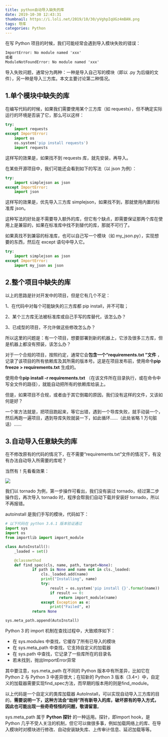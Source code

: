 ```yaml
---
title: python自动导入缺失的库
date: 2019-10-30 12:43:31
thumbnail: https://i.loli.net/2019/10/30/yVghpIqUGz4mBAN.png
tags: 导库
categories: Python
---
```


在写 Python 项目的时候，我们可能经常会遇到导入模块失败的错误：

```html
ImportError: No module named 'xxx'
或者
ModuleNotFoundError: No module named 'xxx'
```

<!--more-->

导入失败问题，通常分为两种：一种是导入自己写的模块（即以 .py 为后缀的文件），另一种是导入三方库。本文主要讨论第二种情况。

## 1.单个模块中缺失的库

在编写代码的时候，如果我们需要使用某个三方库（如 requests），但不确定实际运行的环境是否装了它，那么可以这样：

```python
try:
    import requests
except ImportError:
    import os
    os.system('pip install requests')
    import requests
```

这样写的效果是，如果找不到 requests 库，就先安装，再导入。

在某些开源项目中，我们可能还会看到如下的写法（以 json 为例）：

```python
try:
    import simplejson as json
except ImportError:
    import json
```

这样写的效果是，优先导入三方库 simplejson，如果找不到，那就使用内置的标准库 json。

这种写法的好处是不需要导入额外的库，但它有个缺点，即需要保证那两个库在使用上是兼容的，如果在标准库中找不到替代的库，那就不可行了。

如果真找不到兼容的标准库，也可以自己写一个模块（如 my_json.py），实现想要的东西，然后在 except 语句中导入它。

```python
try:
    import simplejson as json
except ImportError:
    import my_json as json
```

## 2.整个项目中缺失的库

以上的思路是针对开发中的项目，但是它有几个不足：

1、在代码中对每个可能缺失的三方库都 pip install，并不可取；

2、某个三方库无法被标准库或自己手写的库替代，该怎么办？

3、已成型的项目，不允许做这些修改怎么办？

所以这里的问题是：有一个项目，想要部署到新的机器上，它涉及很多三方库，但是机器上都没有预装，该怎么办？

对于一个合规的项目，按照约定，通常它会**包含一个“requirements.txt ”文件** ，记录了该项目的所有依赖库及其所需的版本号。这是在项目发布前，使用命令**pip freeze > requirements.txt** 生成的。

使用命令**pip install -r requirements.txt** （在该文件所在目录执行，或在命令中写全文件的路径），就能自动把所有的依赖库给装上。

但是，如果项目不合规，或者由于其它倒霉的原因，我们没有这样的文件，又该如何是好？

一个笨方法就是，把项目跑起来，等它出错，遇到一个导库失败，就手动装一个，然后再跑一遍项目，遇到导库失败就装一下，如此循环……（此处省略 1 万句脏话）……

## 3.自动导入任意缺失的库

在不修改原有的代码的情况下，在不需要“requirements.txt”文件的情况下，有没有办法自动导入所需要的库呢？

当然有！先看看效果：

<a href="https://sm.ms/image/aNv49Eqr5D1xBHj" target="_blank"><img src="https://i.loli.net/2019/10/30/aNv49Eqr5D1xBHj.jpg" ></a>

我们以 tornado 为例，第一步操作可看出，我们没有装过 tornado，经过第二步操作后，再次导入 tornado 时，程序会帮我们自动下载并安装好 tornado，所以不再报错。

autoinstall 是我们手写的模块，代码如下：

```python
# 以下代码在 python 3.6.1 版本验证通过
import sys
import os
from importlib import import_module

class AutoInstall():
    _loaded = set()

    @classmethod
    def find_spec(cls, name, path, target=None):
            if path is None and name not in cls._loaded:
                cls._loaded.add(name)
                print("Installing", name)
                try:
                    result = os.system('pip install {}'.format(name))
                    if result == 0:
                        return import_module(name)
                except Exception as e:
                    print("Failed", e)
            return None

sys.meta_path.append(AutoInstall)
```

Python 3 的 import 机制在查找过程中，大致顺序如下：

- 在 sys.modules 中查找，它缓存了所有已导入的模块
- 在 sys.meta_path 中查找，它支持自定义的加载器
- 在 sys.path 中查找，它记录了一些库所在的目录名
- 若未找到，抛出ImportError异常

其中要注意，sys.meta_path 在不同的 Python 版本中有所差异，比如它在 Python 2 与 Python 3 中差异很大；在较新的 Python 3 版本（3.4+）中，自定义的加载器需要实现find_spec方法，而早期的版本用的则是find_module。

以上代码是一个自定义的类库加载器 AutoInstall，可以实现自动导入三方库的目的。**需要说明一下，这种方法会“劫持”所有新导入的库，破坏原有的导入方式，因此也可能出现一些奇奇怪怪的问题，敬请留意**。

sys.meta_path 属于 **Python 探针** 的一种运用。探针，即import hook，是 Python 几乎不受人关注的机制，但它可以做很多事，例如加载网络上的库、在导入模块时对模块进行修改、自动安装缺失库、上传审计信息、延迟加载等等。